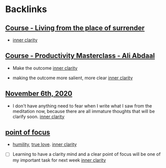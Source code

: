 
# Backlinks
## [Course - Living from the place of surrender](<Course - Living from the place of surrender.md>)
- [inner clarity](<inner clarity.md>)

## [Course - Productivity Masterclass - Ali Abdaal](<Course - Productivity Masterclass - Ali Abdaal.md>)
- Make the outcome [inner clarity](<inner clarity.md>)

- making the outcome more salient, more clear [inner clarity](<inner clarity.md>)

## [November 6th, 2020](<November 6th, 2020.md>)
- I don't have anything need to fear when I write what I saw from the meditation now, because there are all immature thoughts that will be clarify soon. [inner clarity](<inner clarity.md>)

## [point of focus](<point of focus.md>)
- [humility](<humility.md>), [true love](<true love.md>). [inner clarity](<inner clarity.md>)

- [ ] Learning to have a clarity mind and a clear point of focus will be one of my important task for next week [inner clarity](<inner clarity.md>)

